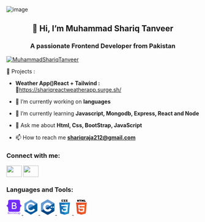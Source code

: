
![image](https://github.com/MuhammadShariqTanveer/MuhammadShariqTanveer/assets/136991351/3a6d4757-8007-4dee-b059-b12e403ad46e)
 <h2 align="center">👋 Hi, I’m Muhammad Shariq Tanveer</h2>
 <h3 align="center">A passionate Frontend Developer from Pakistan</h3>
 
<p align="left"> <a href="https://github.com/ryo-ma/github-profile-trophy"><img src="https://github-profile-trophy.vercel.app/?username=MuhammadShariqTanveer" alt="MuhammadShariqTanveer" /></a> </p>

  🏅 Projects :
  
   * **Weather App()React + Tailwind :**  🔗https://shariqreactweatherapp.surge.sh/

- 🔭 I’m currently working on **languages**
  
- 🌱 I’m currently learning **Javascript, Mongodb, Express, React and Node**
  
- 💬 Ask me about **Html, Css, BootStrap, JavaScript**
  
- 📫 How to reach me **shariqraja212@gmail.com**

<h3 align="left">Connect with me:</h3>
<p align="left">
<a href="https://www.linkedin.com/in/muhammad-shariq-tanveer-70494227b/" target="_blank"><img align="center" src="https://raw.githubusercontent.com/rahuldkjain/github-profile-readme-generator/master/src/images/icons/Social/linked-in-alt.svg" alt="" height="30" width="40" /></a>
<a href="https://www.facebook.com/Shariq.rajaa" target="_blank"><img align="center" src="https://raw.githubusercontent.com/rahuldkjain/github-profile-readme-generator/master/src/images/icons/Social/facebook.svg" alt="" height="30" width="40" /></a>

<h3 align="left">Languages and Tools:</h3>
<p align="left"> <a href="https://getbootstrap.com" target="_blank" rel="noreferrer"> <img src="https://raw.githubusercontent.com/devicons/devicon/master/icons/bootstrap/bootstrap-plain-wordmark.svg" alt="bootstrap" width="40" height="40"/> </a> <a href="https://www.cprogramming.com/" target="_blank" rel="noreferrer"> <img src="https://raw.githubusercontent.com/devicons/devicon/master/icons/c/c-original.svg" alt="c" width="40" height="40"/> </a> <a href="https://www.w3schools.com/cpp/" target="_blank" rel="noreferrer"> <img src="https://raw.githubusercontent.com/devicons/devicon/master/icons/cplusplus/cplusplus-original.svg" alt="cplusplus" width="40" height="40"/> </a> <a href="https://www.w3schools.com/css/" target="_blank" rel="noreferrer"> <img src="https://raw.githubusercontent.com/devicons/devicon/master/icons/css3/css3-original-wordmark.svg" alt="css3" width="40" height="40"/> </a> <a href="https://www.w3.org/html/" target="_blank" rel="noreferrer"> <img src="https://raw.githubusercontent.com/devicons/devicon/master/icons/html5/html5-original-wordmark.svg" alt="html5" width="40" height="40"/> </a> 

<p><img align="left" src="https://github-readme-stats.vercel.app/api/top-langs?username=MuhammadShariqTanveer&show_icons=true&locale=en&layout=compact" alt="" /></p>

<p>&nbsp;<img align="center" src="https://github-readme-stats.vercel.app/api?username=MuhammadShariqTanveer&show_icons=true&locale=en" alt="" /></p>

<p><img align="center" src="https://github-readme-streak-stats.herokuapp.com/?user=MuhammadShariqTanveer&" alt="" /></p>


<!---
MuhammadShariqTanveer/MuhammadShariqTanveer is a ✨ special ✨ repository because its `README.md` (this file) appears on your GitHub profile.
You can click the Preview link to take a look at your changes.
--->
